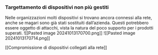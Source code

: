 ### Targettamento di dispositivi non più gestiti
Nelle organizzazioni molti dispositivi si trovano ancora connessi alla rete, anche se magari sono già stati sostituiti dall’azienda. Questi potrebbero essere oggetto di attacchi, vista la natura del poco supporto per i prodotti superati.
![[Pasted image 20241013170700.png]]
![[Pasted image 20241013170714.png]]

[[Compromissione di dispositivi collegati alla rete]]